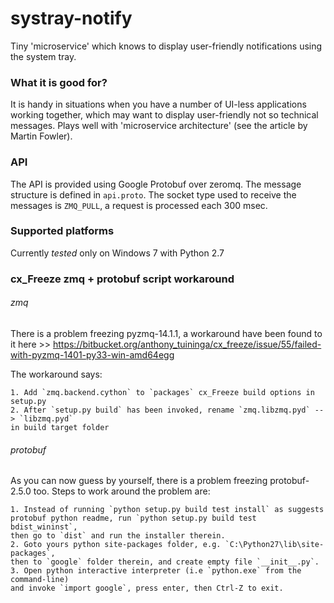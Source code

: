 systray-notify
=============

Tiny 'microservice' which knows to display user-friendly notifications using
the system tray.

### What it is good for?

It is handy in situations when you have a number of UI-less applications
working together, which may want to display user-friendly not so technical
messages.
Plays well with 'microservice architecture' (see the article by Martin Fowler).

### API

The API is provided using Google Protobuf over zeromq.
The message structure is defined in `api.proto`.
The socket type used to receive the messages is `ZMQ_PULL`, a request is
processed each 300 msec.

### Supported platforms

Currently *tested* only on Windows 7 with Python 2.7


### cx_Freeze zmq + protobuf script workaround

###### zmq

There is a problem freezing pyzmq-14.1.1, a workaround have been found to it here >>
https://bitbucket.org/anthony_tuininga/cx_freeze/issue/55/failed-with-pyzmq-1401-py33-win-amd64egg

The workaround says:

    1. Add `zmq.backend.cython` to `packages` cx_Freeze build options in setup.py
    2. After `setup.py build` has been invoked, rename `zmq.libzmq.pyd` --> `libzmq.pyd`
    in build target folder

###### protobuf

As you can now guess by yourself, there is a problem freezing protobuf-2.5.0
too. Steps to work around the problem are:

    1. Instead of running `python setup.py build test install` as suggests
    protobuf python readme, run `python setup.py build test bdist_wininst`,
    then go to `dist` and run the installer therein.
    2. Goto yours python site-packages folder, e.g. `C:\Python27\lib\site-packages`,
    then to `google` folder therein, and create empty file `__init__.py`.
    3. Open python interactive interpreter (i.e `python.exe` from the command-line)
    and invoke `import google`, press enter, then Ctrl-Z to exit.


